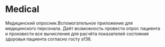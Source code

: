 # Medical
Медицинский опросник.Вспомогательное приложение для медицинского персонала. Даёт возможность провести опрос пациента и
произвести все вычисления для расчёта показателей состояния здоровья пациента согласно госту sf36.
